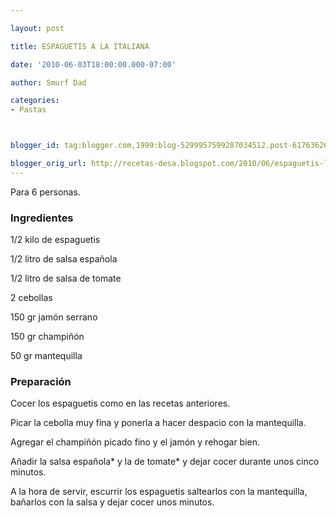 ```yaml
---

layout: post

title: ESPAGUETIS A LA ITALIANA

date: '2010-06-03T18:00:00.000-07:00'

author: Smurf Dad

categories:
- Pastas



blogger_id: tag:blogger.com,1999:blog-5299957599287034512.post-6176362600486198370

blogger_orig_url: http://recetas-desa.blogspot.com/2010/06/espaguetis-la-italiana.html
---
```


Para 6 personas.

<h3>Ingredientes</h3>

1/2 kilo de espaguetis

1/2 litro de salsa española

1/2 litro de salsa de tomate

2 cebollas

150 gr jamón serrano

150 gr champiñón

50 gr mantequilla

<h3>Preparación</h3>

Cocer los espaguetis como en las recetas anteriores.

Picar la cebolla muy fina y ponerla a hacer despacio con la mantequilla.

Agregar el champiñón picado fino y el jamón y rehogar bien.

Añadir la salsa española* y la de tomate* y dejar cocer durante unos cinco minutos.

A la hora de servir, escurrir los espaguetis saltearlos con la mantequilla, bañarlos con la salsa y dejar cocer unos minutos.

